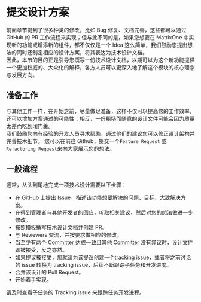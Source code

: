 # **提交设计方案**

前面章节提到了很多种类的修改，比如 Bug 修复、文档完善，这些都可以通过 GitHub 的 PR 工作流程来实现；但与此不同的是，如果您想要在 MatrixOne 中实现新的功能或增添新的组件，都不仅仅是一个 Idea 这么简单，我们鼓励您提出想法的同时还制定相应的设计方案，将其表达为技术设计文档。  
因此，本节的目的正是引导您撰写一份技术设计文档，以期可以为这个新功能提供一个更加权威的、大众化的解释，各方人员可以更深入地了解这个模块的核心理念与发展方向。

## **准备工作**

与其他工作一样，在开始之前，尽量做足准备，这样不仅可以提高您的工作效率，还可以增加方案通过的可能性；相反，一份粗糙而随意的设计文件可能会因为质量太差而吃到闭门羹。  
我们鼓励您向有经验的开发人员寻求帮助，通过他们的建议您可以修正设计架构并完善技术细节。
您可以在前往 Github，提交一个`Feature Request` 或 `Refactoring Request`来向大家展示您的想法。

## **一般流程**

通常，从头到尾地完成一项技术设计需要以下步骤：

* 在 GitHub 上提出 Issue，描述该功能想要解决的问题、目标、大致解决方案。
* 在得到管理者与其他开发者的回应，听取相关建议，然后对您的想法做进一步修改。
* 按照[模板](https://github.com/matrixorigin/matrixone/blob/main/docs/rfcs/00000000-template.md)撰写技术设计文档并创建 PR。
* 与 Reviewers 交流，并按要求做相应的修改。
* 当至少有两个 Committer 达成一致且其他 Committer 没有异议时，设计文件即被接受，反之亦然。
* 如果提议被接受，那就请为该提议创建一个[tracking issue](https://github.com/matrixorigin/matrixone/issues/new)，或者将之前讨论的 issue 转换为 tracking issue，后续不断跟踪子任务和开发进度。
* 合并该设计的 Pull Request。
* 开始着手实现。

请及时查看子任务的 Tracking issue 来跟踪任务开发进程。
